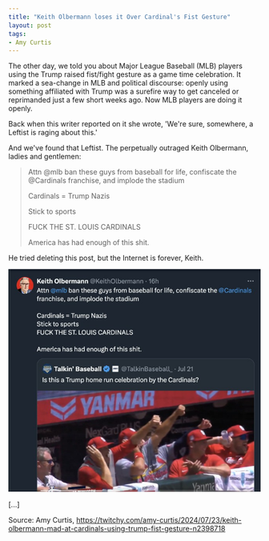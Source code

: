 ```yaml
---
title: "Keith Olbermann loses it Over Cardinal's Fist Gesture"
layout: post
tags:
- Amy Curtis
---
```


The other day, we told you about Major League Baseball (MLB) players using the Trump raised fist/fight gesture as a game time celebration. It marked a sea-change in MLB and political discourse: openly using something affiliated with Trump was a surefire way to get canceled or reprimanded just a few short weeks ago. Now MLB players are doing it openly.

Back when this writer reported on it she wrote, 'We're sure, somewhere, a Leftist is raging about this.'

And we've found that Leftist. The perpetually outraged Keith Olbermann, ladies and gentlemen:

> Attn @mlb ban these guys from baseball for life, confiscate the @Cardinals franchise, and implode the stadium
>
> Cardinals = Trump Nazis
>
> Stick to sports
>
> FUCK THE ST. LOUIS CARDINALS
>
> America has had enough of this shit.

He tried deleting this post, but the Internet is forever, Keith.

![Keith Olbermann loses it](/assets/2024-07-23-keith-olbermann.jpg "2024-07-23-keith-olbermann.jpg")

\[...\]

Source: Amy Curtis, https://twitchy.com/amy-curtis/2024/07/23/keith-olbermann-mad-at-cardinals-using-trump-fist-gesture-n2398718

